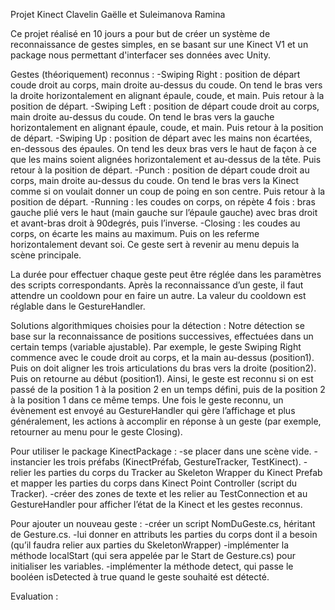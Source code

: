 Projet Kinect						Clavelin Gaëlle et Suleimanova Ramina

Ce projet réalisé en 10 jours a pour but de créer un système de reconnaissance de gestes simples, en se basant sur une Kinect V1 et un package nous permettant d'interfacer ses données avec Unity.


Gestes (théoriquement) reconnus :
-Swiping Right : position de départ coude droit au corps, main droite au-dessus du coude. On tend le bras vers la droite horizontalement en alignant épaule, coude, et main. Puis retour à la position de départ.
-Swiping Left : position de départ coude droit au corps, main droite au-dessus du coude. On tend le bras vers la gauche horizontalement en alignant épaule, coude, et main. Puis retour à la position de départ.
-Swiping Up : position de départ avec les mains non écartées, en-dessous des épaules. On tend les deux bras vers le haut de façon à ce que les mains soient alignées horizontalement et au-dessus de la tête. Puis retour à la position de départ.
-Punch : position de départ coude droit au corps, main droite au-dessus du coude. On tend le bras vers la Kinect comme si on voulait donner un coup de poing en son centre. Puis retour à la position de départ.
-Running : les coudes on corps, on répète 4 fois : bras gauche plié vers le haut (main gauche sur l’épaule gauche) avec bras droit et avant-bras droit à 90degrés, puis l’inverse.
-Closing : les coudes au corps, on écarte les mains au maximum. Puis on les referme horizontalement devant soi. Ce geste sert à revenir au menu depuis la scène principale.

La durée pour effectuer chaque geste peut être réglée dans les paramètres des scripts correspondants. Après la reconnaissance d’un geste, il faut attendre un cooldown pour en faire un autre. La valeur du cooldown est réglable dans le GestureHandler.

Solutions algorithmiques choisies pour la détection :
Notre détection se base sur la reconnaissance de positions successives, effectuées dans un certain temps (variable ajustable). Par exemple, le geste Swiping Right commence avec le coude droit au corps, et la main au-dessus (position1). Puis on doit aligner les trois articulations du bras vers la droite (position2). Puis on retourne au début (position1).
Ainsi, le geste est reconnu si on est passé de la position 1 à la position 2 en un temps défini, puis de la position 2 à la position 1 dans ce même temps.
Une fois le geste reconnu, un évènement est envoyé au GestureHandler qui gère l’affichage et plus généralement, les actions à accomplir en réponse à un geste (par exemple, retourner au menu pour le geste Closing).

Pour utiliser le package KinectPackage :
-se placer dans une scène vide.
-instancier les trois préfabs (KinectPréfab, GestureTracker, TestKinect).
-relier les parties du corps du Tracker au Skeleton Wrapper du Kinect Prefab et mapper les parties du corps dans Kinect Point Controller (script du Tracker).
-créer des zones de texte et les relier au TestConnection et au GestureHandler pour afficher l’état de la Kinect et les gestes reconnus.

Pour ajouter un nouveau geste :
-créer un script NomDuGeste.cs, héritant de Gesture.cs.
-lui donner en attributs les parties du corps dont il a besoin (qu’il faudra relier aux parties du SkeletonWrapper)
-implémenter la méthode localStart (qui sera appelée par le Start de Gesture.cs) pour initialiser les variables.
-implémenter la méthode detect, qui passe le booléen isDetected à true quand le geste souhaité est détecté.

Evaluation :
